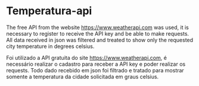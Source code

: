 # Temperatura-api

The free API from the website https://www.weatherapi.com was used, it is necessary to register to receive the API key and be able to make requests. 
All data received in json was filtered and treated to show only the requested city temperature in degrees celsius.

Foi utilizado a API gratuita do site https://www.weatherapi.com, é necessário realizar o cadastro para receber a API key e poder realizar os requests.
Todo dado recebido em json foi filtrado e tratado para mostrar somente a temperatura da cidade solicitada em graus celsius.
